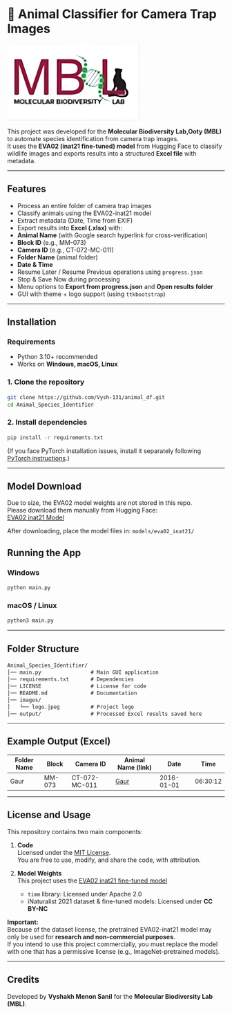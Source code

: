 # 🐾 Animal Classifier for Camera Trap Images  

![Logo](images/logo.jpeg)

This project was developed for the **Molecular Biodiversity Lab,Ooty (MBL)** to automate species identification from camera trap images.  
It uses the **EVA02 (inat21 fine-tuned) model** from Hugging Face to classify wildlife images and exports results into a structured **Excel file** with metadata.  

---

##  Features

- Process an entire folder of camera trap images  
-  Classify animals using the EVA02-inat21 model  
-  Extract metadata (Date, Time from EXIF)  
-  Export results into **Excel (.xlsx)** with:  
  - **Animal Name** (with Google search hyperlink for cross-verification)  
  - **Block ID** (e.g., MM-073)  
  - **Camera ID** (e.g., CT-072-MC-011)  
  - **Folder Name** (animal folder)  
  - **Date & Time**  
-  Resume Later / Resume Previous operations using `progress.json`  
-  Stop & Save Now during processing  
-  Menu options to **Export from progress.json** and **Open results folder**  
-  GUI with theme + logo support (using `ttkbootstrap`)  

---

##  Installation

### Requirements
- Python 3.10+ recommended  
- Works on **Windows, macOS, Linux**  

### 1. Clone the repository
```bash
git clone https://github.com/Vysh-131/animal_df.git
cd Animal_Species_Identifier
```
### 2. Install dependencies
```bash
pip install -r requirements.txt
```

(If you face PyTorch installation issues, install it separately following [PyTorch instructions](https://pytorch.org/get-started/locally/).)

---

## Model Download
Due to size, the EVA02 model weights are not stored in this repo.  
Please download them manually from Hugging Face:  
[EVA02 inat21 Model](https://huggingface.co/timm/eva02_large_patch14_clip_336.merged2b_ft_inat21/tree/main)  

After downloading, place the model files in:
`models/eva02_inat21/`


##  Running the App

### Windows
```bash
python main.py
```

### macOS / Linux
```bash
python3 main.py
```

---

##  Folder Structure

```
Animal_Species_Identifier/
│── main.py                # Main GUI application
│── requirements.txt       # Dependencies
│── LICENSE                # License for code
│── README.md              # Documentation
│── images/
│   └── logo.jpeg          # Project logo
│── output/                # Processed Excel results saved here
```

---

##  Example Output (Excel)

| Folder Name | Block   | Camera ID       | Animal Name (link) | Date       | Time     |
|-------------|---------|-----------------|--------------------|------------|----------|
| Gaur        | MM-073  | CT-072-MC-011   | [Gaur](https://www.google.com/search?q=Gaur) | 2016-01-01 | 06:30:12 |

---

##  License and Usage

This repository contains two main components:

1. **Code**  
   Licensed under the [MIT License](LICENSE).  
   You are free to use, modify, and share the code, with attribution.

2. **Model Weights**  
   This project uses the [EVA02 inat21 fine-tuned model](https://huggingface.co/timm/eva02_large_patch14_clip_336.merged2b_ft-inat21)  
   - `timm` library: Licensed under Apache 2.0  
   - iNaturalist 2021 dataset & fine-tuned models: Licensed under **CC BY-NC**  

 **Important:**  
Because of the dataset license, the pretrained EVA02-inat21 model may only be used for **research and non-commercial purposes**.  
If you intend to use this project commercially, you must replace the model with one that has a permissive license (e.g., ImageNet-pretrained models).

---

##  Credits
Developed by **Vyshakh Menon Sanil** for the **Molecular Biodiversity Lab (MBL)**.  
